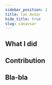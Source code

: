```yaml
---
sidebar_position: 2
title: Can Avsar
hide_title: true
slug: canavsar
---
```




## What I did

## Contribution

## Bla-bla